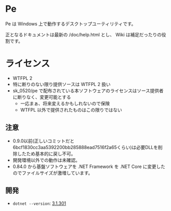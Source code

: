 # Pe

Pe は Windows 上で動作するデスクトップユーティリティです。

正となるドキュメントは最新の <Pe>/doc/help.html とし、 Wiki は補足だったりの役割です。


# ライセンス

* WTFPL 2
* 特に断りのない限り提供ソースは WTFPL 2 扱い
* sk_0520/pe で配布されている本ソフトウェアのライセンスはソース提供者に断りなく、変更可能とする
  * 一応まぁ、将来変えるかもしれないので保険
  * WTFPL 以外で提供されたものはこの限りではない


## 注意

* 0.9.0以前(正しいコミットだと6bcf1830cc3aa5392200bb285888ead7516f2a65くらい)は必要DLLを削除したため基本的に戻し不可。
* 開発環境以外での動作は未確認。
* 0.84.0 から基盤ソフトウェアを .NET Framework を .NET Core に変更したのでファイルサイズが激増しています。

## 開発

* `dotnet --version`: [3.1.301](https://dotnet.microsoft.com/download/dotnet-core/3.1)


